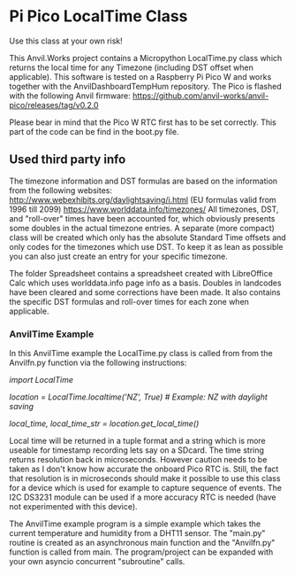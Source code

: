 # Pi Pico LocalTime Class #
Use this class at your own risk!

This Anvil.Works project contains a Micropython LocalTime.py class which returns the local time for any Timezone (including DST offset when applicable).
This software is tested on a Raspberry Pi Pico W and works together with the AnvilDashboardTempHum repository.
The Pico is flashed with the following Anvil firmware: https://github.com/anvil-works/anvil-pico/releases/tag/v0.2.0

Please bear in mind that the Pico W RTC first has to be set correctly. This part of the code can be find in the boot.py file.

## Used third party info ##
The timezone information and DST formulas are based on the information from the following websites:
http://www.webexhibits.org/daylightsaving/i.html (EU formulas valid from 1996 till 2099)
https://www.worlddata.info/timezones/
All timezones, DST, and "roll-over" times have been accounted for, which obviously presents some doubles in the actual timezone entries.
A separate (more compact) class will be created which only has the absolute Standard Time offsets and only codes for the timezones which use DST.
To keep it as lean as possible you can also just create an entry for your specific timezone.

The folder Spreadsheet contains a spreadsheet created with LibreOffice Calc which uses worlddata.info page info as a basis.
Doubles in landcodes have been cleared and some corrections have been made. It also contains the specific DST formulas and roll-over times for each zone when applicable.

### AnvilTime Example ###
In this AnvilTime example the LocalTime.py class is called from from the Anvilfn.py function via the following instructions:

_import LocalTime_

_location = LocalTime.localtime('NZ', True)  # Example: NZ with daylight saving_

_local_time, local_time_str = location.get_local_time()_

Local time will be returned in a tuple format and a string which is more useable for timestamp recording lets say on a SDcard.
The time string returns resolution back in microseconds. However caution needs to be taken as I don't know how accurate the onboard Pico RTC is.
Still, the fact that resolution is in microseconds should make it possible to use this class for a device which is used for example to capture sequence of events.
The I2C DS3231 module can be used if a more accuracy RTC is needed (have not experimented with this device).

The AnvilTime example program is a simple example which takes the current temperature and humidity from a DHT11 sensor.
The "main.py" routine is created as an asynchronous main function and the "Anvilfn.py" function is called from main.
The program/project can be expanded with your own asyncio concurrent "subroutine" calls.

